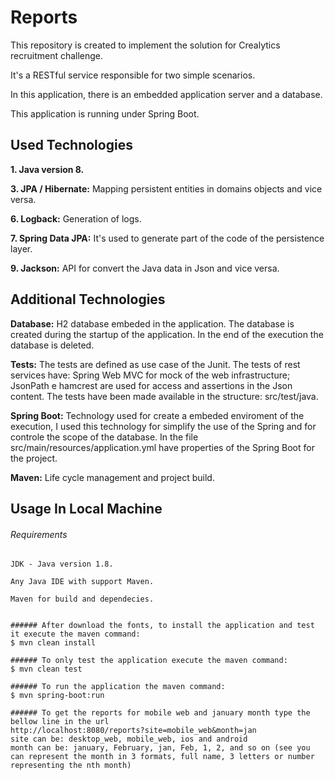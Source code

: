 # Reports
This repository is created to implement the solution for Crealytics recruitment challenge.

It's a RESTful service responsible for two simple scenarios.

In this application, there is an embedded application server and a database.

This application is running under Spring Boot.


## Used Technologies

**1. Java version 8.**

**3. JPA / Hibernate:** Mapping persistent entities in domains objects and vice versa.

**6. Logback:** Generation of logs.

**7. Spring Data JPA:** It's used to generate part of the code of the persistence layer.

**9. Jackson:** API for convert the Java data in Json and vice versa.

## Additional Technologies

**Database:** H2 database embeded in the application. The database is created during the startup of the application. In the end of the execution the database is deleted.

**Tests:** The tests are defined as use case of the Junit. The tests of rest services have: Spring Web MVC for mock of the web infrastructure; JsonPath e hamcrest are used for access and assertions in the Json content. The tests have been made available in the structure: src/test/java.

**Spring Boot:** Technology used for create a embeded enviroment of the execution, I used this technology for simplify the use of the Spring and for controle the scope of the database. In the file src/main/resources/application.yml have properties of the Spring Boot for the project.

**Maven:** Life cycle management and project build.


## Usage In Local Machine

###### Requirements
```
JDK - Java version 1.8.

Any Java IDE with support Maven.

Maven for build and dependecies.


###### After download the fonts, to install the application and test it execute the maven command:
$ mvn clean install

###### To only test the application execute the maven command:
$ mvn clean test

###### To run the application the maven command:
$ mvn spring-boot:run

###### To get the reports for mobile web and january month type the bellow line in the url
http://localhost:8080/reports?site=mobile_web&month=jan
site can be: desktop_web, mobile_web, ios and android
month can be: january, February, jan, Feb, 1, 2, and so on (see you can represent the month in 3 formats, full name, 3 letters or number representing the nth month)
